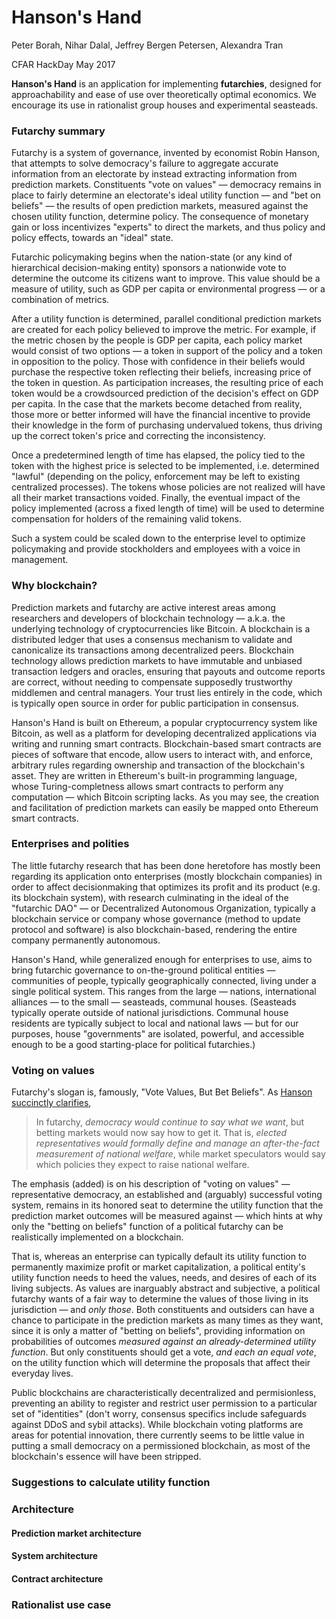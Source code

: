 # Hanson's Hand

Peter Borah, Nihar Dalal, Jeffrey Bergen Petersen, Alexandra Tran

CFAR HackDay May 2017

**Hanson's Hand**
is an application for implementing **futarchies**, designed for approachability and ease of use over theoretically optimal economics. We encourage its use in rationalist group houses and experimental seasteads.

### Futarchy summary

Futarchy is a system of governance, invented by economist Robin Hanson, that attempts to solve democracy's failure to aggregate accurate information from an electorate by instead extracting information from prediction markets. Constituents "vote on values" — democracy remains in place to fairly determine an electorate's ideal utility function — and "bet on beliefs" — the results of open prediction markets, measured against the chosen utility function, determine policy. The consequence of monetary gain or loss incentivizes "experts" to direct the markets, and thus policy and policy effects, towards an "ideal" state.

Futarchic policymaking begins when the nation-state (or any kind of hierarchical decision-making entity) sponsors a nationwide vote to determine the outcome its citizens want to improve. This value should be a measure of utility, such as GDP per capita or environmental progress — or a combination of metrics. 

After a utility function is determined, parallel conditional prediction markets are created for each policy believed to improve the metric. For example, if the metric chosen by the people is GDP per capita, each policy market would consist of two options — a token in support of the policy and a token in opposition to the policy. Those with confidence in their beliefs would purchase the respective token reflecting their beliefs, increasing price of the token in question. As participation increases, the resulting price of each token would be a crowdsourced prediction of the decision's effect on GDP per capita. In the case that the markets become detached from reality, those more or better informed will have the financial incentive to provide their knowledge in the form of purchasing undervalued tokens, thus driving up the correct token's price and correcting the inconsistency.

Once a predetermined length of time has elapsed, the policy tied to the token with the highest price is selected to be implemented, i.e. determined "lawful" (depending on the policy, enforcement may be left to existing centralized processes). The tokens whose policies are not realized will have all their market transactions voided. Finally, the eventual impact of the policy implemented (across a fixed length of time) will be used to determine compensation for holders of the remaining valid tokens.

Such a system could be scaled down to the enterprise level to optimize policymaking and provide stockholders and employees with a voice in management.


### Why blockchain?

Prediction markets and futarchy are active interest areas among researchers and developers of blockchain technology — a.k.a. the underlying technology of cryptocurrencies like Bitcoin. A blockchain is a distributed ledger that uses a consensus mechanism to validate and canonicalize its transactions among decentralized peers. Blockchain technology allows prediction markets to have immutable and unbiased transaction ledgers and oracles, ensuring that payouts and outcome reports are correct, without needing to compensate supposedly trustworthy middlemen and central managers. Your trust lies entirely in the code, which is typically open source in order for public participation in consensus.

Hanson's Hand is built on Ethereum, a popular cryptocurrency system like Bitcoin, as well as a platform for developing decentralized applications via writing and running smart contracts. Blockchain-based smart contracts are pieces of software that encode, allow users to interact with, and enforce, arbitrary rules regarding ownership and transaction of the blockchain's asset. They are written in Ethereum's built-in programming language, whose Turing-completness allows smart contracts to perform any computation — which Bitcoin scripting lacks. As you may see, the creation and facilitation of prediction markets can easily be mapped onto Ethereum smart contracts.

### Enterprises and polities

The little futarchy research that has been done heretofore has mostly been regarding its application onto enterprises (mostly blockchain companies) in order to affect decisionmaking that optimizes its profit and its product (e.g. its blockchain system), with research culminating in the ideal of the "futarchic DAO" — or Decentralized Autonomous Organization, typically a blockchain service or company whose governance (method to update protocol and software) is also blockchain-based, rendering the entire company permanently autonomous.

Hanson's Hand, while generalized enough for enterprises to use, aims to bring futarchic governance to on-the-ground political entities — communities of people, typically geographically connected, living under a single political system. This ranges from the large — nations, international alliances — to the small — seasteads, communal houses. (Seasteads typically operate outside of national jurisdictions. Communal house residents are typically subject to local and national laws — but for our purposes, house "governments" are isolated, powerful, and accessible enough to be a good starting-place for political futarchies.)

### Voting on values

Futarchy's slogan is, famously, "Vote Values, But Bet Beliefs". As [Hanson succinctly clarifies](http://mason.gmu.edu/~rhanson/futarchy.html),

>In futarchy, *democracy would continue to say what we want*, but betting markets would now say how to get it. That is, *elected representatives would formally define and manage an after-the-fact measurement of national welfare*, while market speculators would say which policies they expect to raise national welfare.

The emphasis (added) is on his description of "voting on values" — representative democracy, an established and (arguably) successful voting system, remains in its honored seat to determine the utility function that the prediction market outcomes will be measured against — which hints at why only the "betting on beliefs" function of a political futarchy can be realistically implemented on a blockchain.

That is, whereas an enterprise can typically default its utility function to permanently maximize profit or market capitalization, a political entity's utility function needs to heed the values, needs, and desires of each of its living subjects. As values are inarguably abstract and subjective, a political futarchy wants of a fair way to determine the values of those living in its jurisdiction — and *only those*. Both constituents and outsiders can have a chance to participate in the prediction markets as many times as they want, since it is only a matter of "betting on beliefs", providing information on probabilities of outcomes *measured against an already-determined utility function*. But only constituents should get a vote, *and each an equal vote*, on the utility function which will determine the proposals that affect their everyday lives.

Public blockchains are characteristically decentralized and permisionless, preventing an ability to register and restrict user permission to a particular set of "identities" (don't worry, consensus specifics include safeguards against DDoS and sybil attacks). While blockchain voting platforms are areas for potential innovation, there currently seems to be little value in putting a small democracy on a permissioned blockchain, as most of the blockchain's essence will have been stripped.

### Suggestions to calculate utility function
### Architecture
#### Prediction market architecture
#### System architecture 
#### Contract architecture
### Rationalist use case
